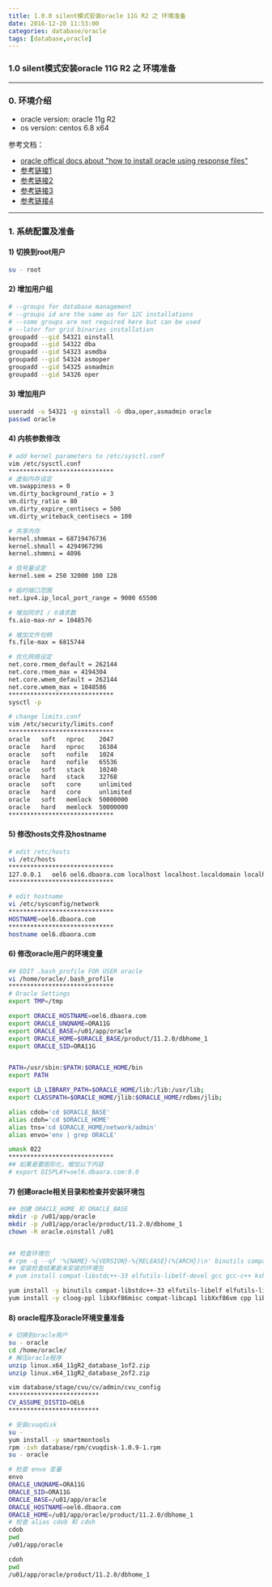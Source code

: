 ```yaml
---
title: 1.0.0 silent模式安装oracle 11G R2 之 环境准备
date: 2016-12-20 11:53:00
categories: database/oracle
tags: [database,oracle]
---
```

### 1.0 silent模式安装oracle 11G R2 之 环境准备

---

### 0. 环境介绍
- oracle version: oracle 11g R2
- os version: centos 6.8 x64

参考文档：
- [oracle offical docs about "how to install oracle using response files"](http://docs.oracle.com/cd/E11882_01/install.112/e47689/app_nonint.htm#LADBI1342)
- [参考链接1](http://dbaora.com/install-oracle-in-silent-mode-11g-release-2-11-2/)
- [参考链接2](https://www.krenger.ch/blog/11g-silent-installation-error/)
- [参考链接3](https://oracle-base.com/blog/2011/02/13/oracle-11gr2-on-oracle-linux-6/)
- [参考链接4](http://www.apoyl.com/?p=1536)

---

### 1. 系统配置及准备
#### 1) 切换到root用户
``` bash
su - root
```
#### 2) 增加用户组
``` bash
# --groups for database management
# --groups id are the same as for 12C installations
# --some groups are not required here but can be used
# --later for grid binaries installation
groupadd --gid 54321 oinstall
groupadd --gid 54322 dba
groupadd --gid 54323 asmdba
groupadd --gid 54324 asmoper
groupadd --gid 54325 asmadmin
groupadd --gid 54326 oper
```
#### 3) 增加用户
``` bash
useradd -u 54321 -g oinstall -G dba,oper,asmadmin oracle
passwd oracle
```
#### 4) 内核参数修改
``` bash
# add kernel parameters to /etc/sysctl.conf
vim /etc/sysctl.conf
*****************************
# 虚拟内存设定
vm.swappiness = 0
vm.dirty_background_ratio = 3
vm.dirty_ratio = 80
vm.dirty_expire_centisecs = 500
vm.dirty_writeback_centisecs = 100

# 共享内存
kernel.shmmax = 68719476736
kernel.shmall = 4294967296
kernel.shmmni = 4096

# 信号量设定
kernel.sem = 250 32000 100 128

# 临时端口范围
net.ipv4.ip_local_port_range = 9000 65500

# 增加同步I / O请求数
fs.aio-max-nr = 1048576

# 增加文件句柄
fs.file-max = 6815744

# 优化网络设定
net.core.rmem_default = 262144
net.core.rmem_max = 4194304
net.core.wmem_default = 262144
net.core.wmem_max = 1048586
*****************************
sysctl -p

# change limits.conf
vim /etc/security/limits.conf
*****************************
oracle   soft   nproc    2047
oracle   hard   nproc    16384
oracle   soft   nofile   1024
oracle   hard   nofile   65536
oracle   soft   stack    10240
oracle   hard   stack    32768
oracle   soft   core     unlimited
oracle   hard   core     unlimited
oracle   soft   memlock  50000000
oracle   hard   memlock  50000000
*****************************
```
#### 5) 修改hosts文件及hostname
``` bash
# edit /etc/hosts
vi /etc/hosts
*****************************
127.0.0.1   oel6 oel6.dbaora.com localhost localhost.localdomain localhost4 localhost4.localdomain4
*****************************

# edit hostname
vi /etc/sysconfig/network
*****************************
HOSTNAME=oel6.dbaora.com
*****************************
hostname oel6.dbaora.com
```
#### 6) 修改oracle用户的环境变量
``` bash
## EDIT .bash_profile FOR USER oracle
vi /home/oracle/.bash_profile
*****************************
# Oracle Settings
export TMP=/tmp

export ORACLE_HOSTNAME=oel6.dbaora.com
export ORACLE_UNQNAME=ORA11G
export ORACLE_BASE=/u01/app/oracle
export ORACLE_HOME=$ORACLE_BASE/product/11.2.0/dbhome_1
export ORACLE_SID=ORA11G


PATH=/usr/sbin:$PATH:$ORACLE_HOME/bin
export PATH

export LD_LIBRARY_PATH=$ORACLE_HOME/lib:/lib:/usr/lib;
export CLASSPATH=$ORACLE_HOME/jlib:$ORACLE_HOME/rdbms/jlib;

alias cdob='cd $ORACLE_BASE'
alias cdoh='cd $ORACLE_HOME'
alias tns='cd $ORACLE_HOME/network/admin'
alias envo='env | grep ORACLE'

umask 022
*****************************
## 如果是要图形化，增加以下内容
# export DISPLAY=oel6.dbaora.com:0.0
```
#### 7) 创建oracle相关目录和检查并安装环境包
``` bash
## 创建 ORACLE_HOME 和 ORACLE_BASE
mkdir -p /u01/app/oracle
mkdir -p /u01/app/oracle/product/11.2.0/dbhome_1
chown -R oracle.oinstall /u01


## 检查环境包
# rpm -q --qf '%{NAME}-%{VERSION}-%{RELEASE}(%{ARCH})\n' binutils compat-libstdc++-33 elfutils-libelf elfutils-libelf-devel gcc gcc-c++ glibc glibc-common glibc-devel glibc-headers ksh libaio libaio-devel libgcc libstdc++ libstdc++-devel make sysstat unixODBC unixODBC-devel
## 安装检查结果是未安装的环境包
# yum install compat-libstdc++-33 elfutils-libelf-devel gcc gcc-c++ ksh libaio-devel libstdc++-devel unixODBC unixODBC-devel

yum install -y binutils compat-libstdc++-33 elfutils-libelf elfutils-libelf-devel gcc gcc-c++ glibc glibc-common glibc-devel glibc-headers ksh libaio libaio-devel libgcc libstdc++ libstdc++-devel make sysstat unixODBC unixODBC-devel
yum install -y cloog-ppl libXxf86misc compat-libcap1 libXxf86vm cpp libdmx libstdc++-devel mpfr glibc-headers ppl kernel-headers xorg-x11-utils libXmu xorg-x11-xauth libXt libXv libXxf86dga
```
#### 8) oracle程序及oracle环境变量准备
``` bash
# 切换到oracle用户
su - oracle
cd /home/oracle/
# 解压oracle程序
unzip linux.x64_11gR2_database_1of2.zip
unzip linux.x64_11gR2_database_2of2.zip

vim database/stage/cvu/cv/admin/cvu_config
*************************
CV_ASSUME_DISTID=OEL6
*************************

# 安装cvuqdisk
su -
yum install -y smartmontools
rpm -ivh database/rpm/cvuqdisk-1.0.9-1.rpm
su - oracle

# 检查 envo 变量
envo
ORACLE_UNQNAME=ORA11G
ORACLE_SID=ORA11G
ORACLE_BASE=/u01/app/oracle
ORACLE_HOSTNAME=oel6.dbaora.com
ORACLE_HOME=/u01/app/oracle/product/11.2.0/dbhome_1
# 检查 alias cdob 和 cdoh
cdob
pwd
/u01/app/oracle

cdoh
pwd
/u01/app/oracle/product/11.2.0/dbhome_1
```
